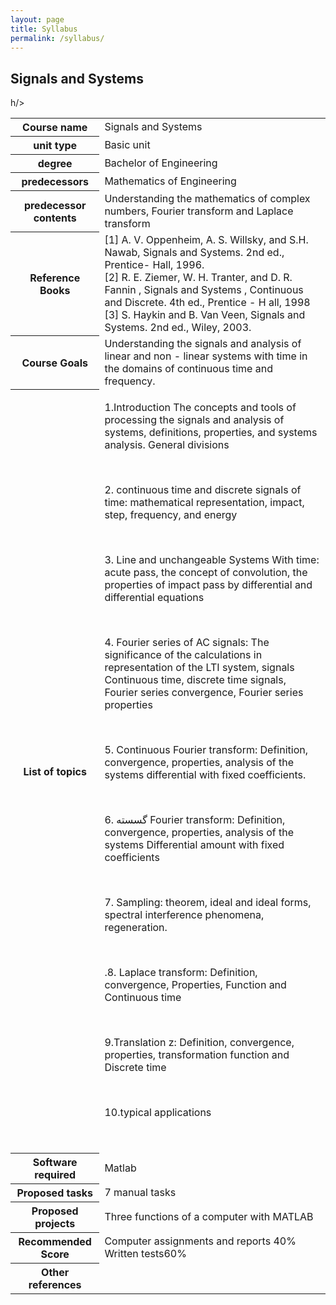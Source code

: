 ```yaml
---
layout: page
title: Syllabus
permalink: /syllabus/
---
```




<h2>Signals and Systems</h2>h/>

<table class="table table-striped table-dark">
  
<tbody>
    <tr>
      <th scope="row">Course name</th>
      <td>
Signals and Systems</td>
    </tr>
    <tr>
      <th scope="row">unit type</th>
      <td>Basic unit</td>
      </tr>
  <tr>
    <th scope="row">degree </th>
      <td>Bachelor of Engineering </td>
    </tr>
      <tr>
      <th scope="row">predecessors</th>
      <td>Mathematics of Engineering</td>
    </tr>
      <tr>
      <th scope="row">predecessor contents</th>
      <td>Understanding the mathematics of complex numbers, Fourier transform and Laplace transform</td>
    </tr>
    <tr>
     <th scope="row">Reference Books</th>
      <td>[1] A. V. Oppenheim, A. S. Willsky, and S.H. Nawab, Signals and Systems. 2nd ed., Prentice- Hall, 1996.<br>
[2] R. E. Ziemer, W. H. Tranter, and D. R. Fannin , Signals and Systems , Continuous and Discrete. 4th ed., Prentice - H all, 1998<br>
[3] S. Haykin and B. Van Veen, Signals and Systems. 2nd ed., Wiley, 2003.</td>
    </tr>
    <tr>
     <th scope="row">
Course Goals</th>
      <td>Understanding the signals and analysis of linear and non - linear systems with time in the domains of continuous time and frequency.</td> 
    </tr>
    <tr>
     <th scope="row">List of topics</th>
      <td>
      <p>
1.Introduction The concepts and tools of processing the signals and analysis of systems, definitions, properties, and systems analysis.
General divisions</p><br>
          <p>2. continuous time and discrete signals of time: mathematical representation, impact, step, frequency,
and energy</p><br>   
            <p>3. Line and unchangeable Systems With time: acute pass, the concept of convolution, the properties of impact pass
by differential and differential equations</p><br>
      <p>4.
Fourier series of AC signals: The significance of the calculations in representation of the LTI system, signals
Continuous time, discrete time signals, Fourier series convergence, Fourier series properties</p><br>
        <p>5.
Continuous Fourier transform: Definition, convergence, properties, analysis of the systems
differential with fixed coefficients.</p><br>
          <p>
6. گسسته Fourier transform: Definition, convergence, properties, analysis of the systems
Differential amount with fixed coefficients</p><br>
            <p>
7. Sampling: theorem, ideal and ideal forms, spectral interference phenomena, regeneration.</p><br>
              <p>.8. Laplace transform: Definition, convergence, Properties, Function and
Continuous time</p><br>
                <p>

9.Translation z: Definition, convergence, properties, transformation function and
Discrete time</p><br>
                  <p> 10.typical applications</p><br>
                    
  </td>
    </tr>
    <tr>
    <th scope="row">Software required</th>
      <td>Matlab</td>
    </tr>
    <tr>
     <th scope="row">Proposed tasks</th>
      <td>7 manual tasks</td>
    </tr>
    <tr>
     <th scope="row">Proposed projects</th>
      <td>Three functions of a computer with MATLAB</td>
    </tr>
    <tr>
    <th scope="row">Recommended Score</th>
      <td>Computer assignments and reports 40%
      Written tests60%
      </tr>
    <tr>
     <th scope="row">Other references</th>
      <td></td>
    </tr>

</tbody>
</table>


